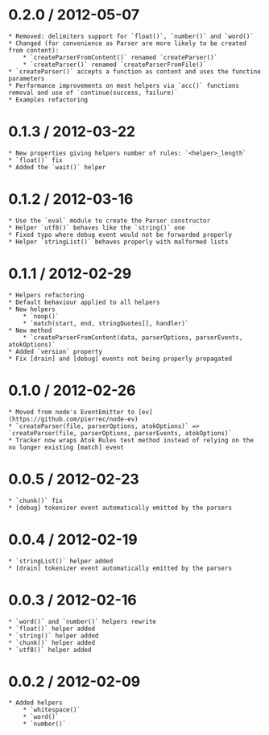 0.2.0 / 2012-05-07
==================

	* Removed: delimiters support for `float()`, `number()` and `word()`
	* Changed (for convenience as Parser are more likely to be created from content):
		* `createParserFromContent()` renamed `createParser()`
		* `createParser()` renamed `createParserFromFile()`
	* `createParser()` accepts a function as content and uses the functino parameters
	* Performance improvements on most helpers via `acc()` functions removal and use of `continue(success, failure)`
	* Examples refactoring

0.1.3 / 2012-03-22
==================

	* New properties giving helpers number of rules: `<helper>_length`
	* `float()` fix
	* Added the `wait()` helper

0.1.2 / 2012-03-16
==================

	* Use the `eval` module to create the Parser constructor
	* Helper `utf8()` behaves like the `string()` one
	* Fixed typo where debug event would not be forwarded properly
	* Helper `stringList()` behaves properly with malformed lists

0.1.1 / 2012-02-29
==================

	* Helpers refactoring
	* Default behaviour applied to all helpers
	* New helpers
		* `noop()`
		* `match(start, end, stringQuotes[], handler)`
	* New method
		* `createParserFromContent(data, parserOptions, parserEvents, atokOptions)`
	* Added `version` property
	* Fix [drain] and [debug] events not being properly propagated

0.1.0 / 2012-02-26
==================

	* Moved from node's EventEmitter to [ev](https://github.com/pierrec/node-ev)
	* `createParser(file, parserOptions, atokOptions)` => `createParser(file, parserOptions, parserEvents, atokOptions)`
	* Tracker now wraps Atok Rules test method instead of relying on the no longer existing [match] event

0.0.5 / 2012-02-23
==================

	* `chunk()` fix
	* [debug] tokenizer event automatically emitted by the parsers

0.0.4 / 2012-02-19
==================

	* `stringList()` helper added
	* [drain] tokenizer event automatically emitted by the parsers

0.0.3 / 2012-02-16
==================

	* `word()` and `number()` helpers rewrite
	* `float()` helper added
	* `string()` helper added
	* `chunk()` helper added
	* `utf8()` helper added

0.0.2 / 2012-02-09
==================

	* Added helpers
		* `whitespace()`
		* `word()`
		* `number()`